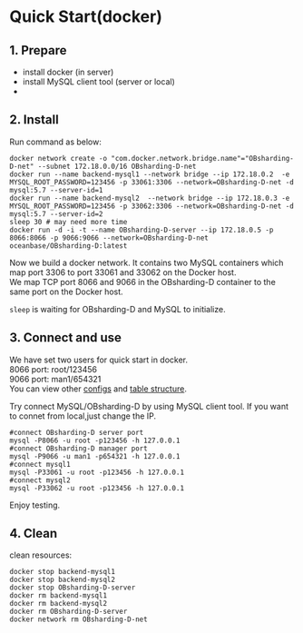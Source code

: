 # Quick Start(docker)  
 
## 1. Prepare
 + install docker (in server)
 + install MySQL client tool (server or local)
 + 
## 2. Install
 Run command as below:
```
docker network create -o "com.docker.network.bridge.name"="OBsharding-D-net" --subnet 172.18.0.0/16 OBsharding-D-net
docker run --name backend-mysql1 --network bridge --ip 172.18.0.2  -e MYSQL_ROOT_PASSWORD=123456 -p 33061:3306 --network=OBsharding-D-net -d mysql:5.7 --server-id=1
docker run --name backend-mysql2  --network bridge --ip 172.18.0.3 -e MYSQL_ROOT_PASSWORD=123456 -p 33062:3306 --network=OBsharding-D-net -d mysql:5.7 --server-id=2
sleep 30 # may need more time
docker run -d -i -t --name OBsharding-D-server --ip 172.18.0.5 -p 8066:8066 -p 9066:9066 --network=OBsharding-D-net  oceanbase/OBsharding-D:latest
```
 Now we build a docker network. It contains two MySQL containers which map port 3306  to port 33061 and 33062 on the Docker host.   
We map TCP port 8066 and 9066 in the OBsharding-D container to the same port on the Docker host.

`sleep` is waiting for OBsharding-D and MySQL to initialize.
 
## 3. Connect and use
   We have set two users for quick start in docker.  
   8066 port: root/123456    
   9066 port: man1/654321   
   You can view other [configs](https://github.com.oceanbase.obsharding_d/tree/master/docker-images/quick-start) and [table structure](https://github.com.oceanbase.obsharding_d/blob/master/src/main/resources/testdb.sql). 
   
   Try connect MySQL/OBsharding-D by using MySQL client tool. If you want to connet from local,just change the IP.
   ```
   #connect OBsharding-D server port
   mysql -P8066 -u root -p123456 -h 127.0.0.1 
   #connect OBsharding-D manager port
   mysql -P9066 -u man1 -p654321 -h 127.0.0.1
   #connect mysql1
   mysql -P33061 -u root -p123456 -h 127.0.0.1 
   #connect mysql2
   mysql -P33062 -u root -p123456 -h 127.0.0.1
   ```

Enjoy testing.
   
## 4. Clean
clean resources:

```
docker stop backend-mysql1
docker stop backend-mysql2
docker stop OBsharding-D-server
docker rm backend-mysql1
docker rm backend-mysql2
docker rm OBsharding-D-server
docker network rm OBsharding-D-net
```
 
 
